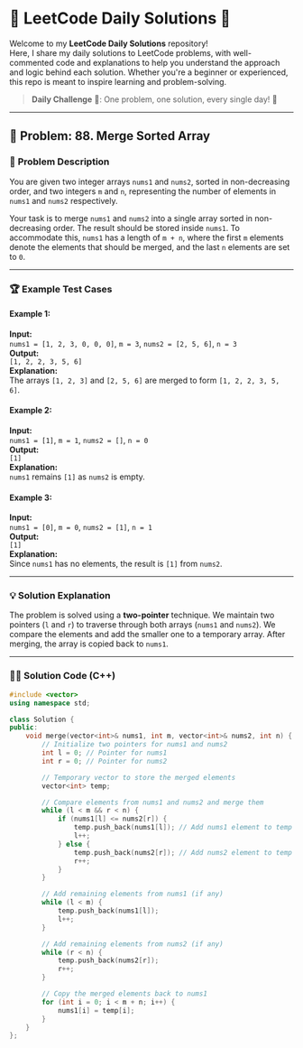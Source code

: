 # 🎉 **LeetCode Daily Solutions** 📅

Welcome to my **LeetCode Daily Solutions** repository!  
Here, I share my daily solutions to LeetCode problems, with well-commented code and explanations to help you understand the approach and logic behind each solution. Whether you're a beginner or experienced, this repo is meant to inspire learning and problem-solving.

> **Daily Challenge** 💪: One problem, one solution, every single day! 🚀

---

## 🚀 Problem: **88. Merge Sorted Array**

### 📝 **Problem Description**

You are given two integer arrays `nums1` and `nums2`, sorted in non-decreasing order, and two integers `m` and `n`, representing the number of elements in `nums1` and `nums2` respectively.

Your task is to merge `nums1` and `nums2` into a single array sorted in non-decreasing order. The result should be stored inside `nums1`. To accommodate this, `nums1` has a length of `m + n`, where the first `m` elements denote the elements that should be merged, and the last `n` elements are set to `0`.

---

### 🏆 **Example Test Cases**

#### Example 1:
**Input:**  
`nums1 = [1, 2, 3, 0, 0, 0]`, `m = 3`, `nums2 = [2, 5, 6]`, `n = 3`  
**Output:**  
`[1, 2, 2, 3, 5, 6]`  
**Explanation:**  
The arrays `[1, 2, 3]` and `[2, 5, 6]` are merged to form `[1, 2, 2, 3, 5, 6]`.

#### Example 2:
**Input:**  
`nums1 = [1]`, `m = 1`, `nums2 = []`, `n = 0`  
**Output:**  
`[1]`  
**Explanation:**  
`nums1` remains `[1]` as `nums2` is empty.

#### Example 3:
**Input:**  
`nums1 = [0]`, `m = 0`, `nums2 = [1]`, `n = 1`  
**Output:**  
`[1]`  
**Explanation:**  
Since `nums1` has no elements, the result is `[1]` from `nums2`.

---

### 💡 **Solution Explanation**

The problem is solved using a **two-pointer** technique. We maintain two pointers (`l` and `r`) to traverse through both arrays (`nums1` and `nums2`). We compare the elements and add the smaller one to a temporary array. After merging, the array is copied back to `nums1`.

---

### 👨‍💻 **Solution Code (C++)**

```cpp
#include <vector>
using namespace std;

class Solution {
public:
    void merge(vector<int>& nums1, int m, vector<int>& nums2, int n) {
        // Initialize two pointers for nums1 and nums2
        int l = 0; // Pointer for nums1
        int r = 0; // Pointer for nums2

        // Temporary vector to store the merged elements
        vector<int> temp;

        // Compare elements from nums1 and nums2 and merge them
        while (l < m && r < n) {
            if (nums1[l] <= nums2[r]) {
                temp.push_back(nums1[l]); // Add nums1 element to temp
                l++;
            } else {
                temp.push_back(nums2[r]); // Add nums2 element to temp
                r++;
            }
        }

        // Add remaining elements from nums1 (if any)
        while (l < m) {
            temp.push_back(nums1[l]);
            l++;
        }

        // Add remaining elements from nums2 (if any)
        while (r < n) {
            temp.push_back(nums2[r]);
            r++;
        }

        // Copy the merged elements back to nums1
        for (int i = 0; i < m + n; i++) {
            nums1[i] = temp[i];
        }
    }
};
